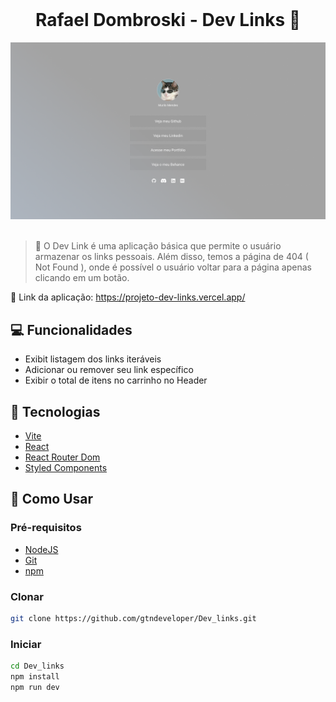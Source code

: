 <br />

  <h1 align="center">Rafael Dombroski - Dev Links 🧠 </h1>

<div align="center"><img src="./src/assets/screenshot.png"></div>

<br>

> :mag_right: O Dev Link é uma aplicação básica que permite o usuário armazenar os links pessoais. Além disso, temos a página de 404 ( Not Found ), onde é possível o usuário voltar para a página apenas clicando em um botão.
> <br>

:paperclip: Link da aplicação: https://projeto-dev-links.vercel.app/

## :computer: Funcionalidades

- Exibit listagem dos links iteráveis
- Adicionar ou remover seu link específico
- Exibir o total de itens no carrinho no Header

## :rocket: Tecnologias

- [Vite](https://vitejs.dev/)
- [React](https://pt-br.reactjs.org/)
- [React Router Dom](https://reactrouter.com/pt/main)
- [Styled Components](https://styled-components.com/)

## :round_pushpin: Como Usar

<h3>Pré-requisitos</h3>

- [NodeJS](https://github.com/)
- [Git](https://github.com)
- [npm](https://www.npmjs.com/)

<h3>Clonar</h3>

```bash
git clone https://github.com/gtndeveloper/Dev_links.git
```

<h3>Iniciar</h3>

```bash
cd Dev_links
npm install
npm run dev
```


  </tr>
</table>
